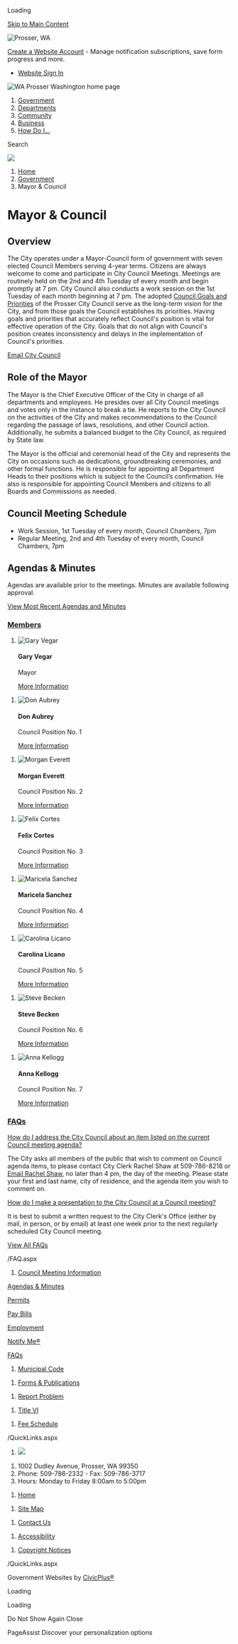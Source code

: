 Loading

[Skip to Main Content](https://cityofprosser.com/council/)

![Prosser, WA](https://cityofprosser.com/ImageRepository/Document?documentID=27)

[Create a Website Account](https://cityofprosser.com/MyAccount/ProfileCreate) - Manage notification subscriptions, save form progress and more.   

- [Website Sign In](https://cityofprosser.com/MyAccount)

![WA Prosser Washington home page](https://cityofprosser.com/ImageRepository/Document?documentID=63)

1. [Government](https://cityofprosser.com/27/Government)
2. [Departments](https://cityofprosser.com/101/Departments)
3. [Community](https://cityofprosser.com/31/Community)
4. [Business](https://cityofprosser.com/35/Business)
5. [How Do I...](https://cityofprosser.com/9/How-Do-I)

Search

![](https://cityofprosser.com/ImageRepository/Document?documentID=65)

1. [Home](https://cityofprosser.com)
2. [Government](https://cityofprosser.com/27/Government)
3. Mayor &amp; Council

# Mayor &amp; Council

## Overview

The City operates under a Mayor-Council form of government with seven elected Council Members serving 4-year terms. Citizens are always welcome to come and participate in City Council Meetings. Meetings are routinely held on the 2nd and 4th Tuesday of every month and begin promptly at 7 pm. City Council also conducts a work session on the 1st Tuesday of each month beginning at 7 pm. The adopted [Council Goals and Priorities](https://cityofprosser.com/DocumentCenter/View/463/Council-Goals-and-Priorities-PDF) of the Prosser City Council serve as the long-term vision for the City, and from those goals the Council establishes its priorities. Having goals and priorities that accurately reflect Council's position is vital for effective operation of the City. Goals that do not align with Council's position creates inconsistency and delays in the implementation of Council's priorities.

[Email City Council](mailto:City_Council@ci.prosser.wa.us)

## Role of the Mayor

The Mayor is the Chief Executive Officer of the City in charge of all departments and employees. He presides over all City Council meetings and votes only in the instance to break a tie. He reports to the City Council on the activities of the City and makes recommendations to the Council regarding the passage of laws, resolutions, and other Council action. Additionally, he submits a balanced budget to the City Council, as required by State law. 

The Mayor is the official and ceremonial head of the City and represents the City on occasions such as dedications, groundbreaking ceremonies, and other formal functions. He is responsible for appointing all Department Heads to their positions which is subject to the Council’s confirmation. He also is responsible for appointing Council Members and citizens to all Boards and Commissions as needed.

## Council Meeting Schedule

- Work Session, 1st Tuesday of every month, Council Chambers, 7pm
- Regular Meeting, 2nd and 4th Tuesday of every month, Council Chambers, 7pm

## Agendas &amp; Minutes

Agendas are available prior to the meetings. Minutes are available following approval.

[View Most Recent Agendas and Minutes](https://cityofprosser.civicweb.net/Portal/MeetingTypeList.aspx)

### [Members](https://cityofprosser.com/Directory.aspx)

1. ![Gary Vegar](https://cityofprosser.com/ImageRepository/Document?documentID=941 "Gary Vegar")
   
   #### Gary Vegar
   
   Mayor
   
   [More Information](https://cityofprosser.com/directory.aspx?eid=23)

<!--THE END-->

1. ![Don Aubrey](https://cityofprosser.com/ImageRepository/Document?documentID=129 "Don Aubrey")
   
   #### Don Aubrey
   
   Council Position No. 1
   
   [More Information](https://cityofprosser.com/directory.aspx?eid=24)

<!--THE END-->

1. ![Morgan Everett](https://cityofprosser.com/ImageRepository/Document?documentID=149 "Morgan Everett")
   
   #### Morgan Everett
   
   Council Position No. 2
   
   [More Information](https://cityofprosser.com/directory.aspx?eid=25)

<!--THE END-->

1. ![Felix Cortes](https://cityofprosser.com/ImageRepository/Document?documentID=150 "Felix Cortes")
   
   #### Felix Cortes
   
   Council Position No. 3
   
   [More Information](https://cityofprosser.com/directory.aspx?eid=26)

<!--THE END-->

1. ![Maricela Sanchez](https://cityofprosser.com/ImageRepository/Document?documentID=940 "Maricela Sanchez")
   
   #### Maricela Sanchez
   
   Council Position No. 4
   
   [More Information](https://cityofprosser.com/directory.aspx?eid=27)

<!--THE END-->

1. ![Carolina Licano](https://cityofprosser.com/ImageRepository/Document?documentID=939 "Carolina Licano")
   
   #### Carolina Licano
   
   Council Position No. 5
   
   [More Information](https://cityofprosser.com/directory.aspx?eid=28)

<!--THE END-->

1. ![Steve Becken](https://cityofprosser.com/ImageRepository/Document?documentID=153 "Steve Becken")
   
   #### Steve Becken
   
   Council Position No. 6
   
   [More Information](https://cityofprosser.com/directory.aspx?eid=29)

<!--THE END-->

1. ![Anna Kellogg](https://cityofprosser.com/ImageRepository/Document?documentID=938 "Anna Kellogg")
   
   #### Anna Kellogg
   
   Council Position No. 7
   
   [More Information](https://cityofprosser.com/directory.aspx?eid=30)

### [FAQs](https://cityofprosser.com/Faq.aspx?TID=30)

[How do I address the City Council about an item listed on the current Council meeting agenda?](https://cityofprosser.com/council)

The City asks all members of the public that wish to comment on Council agenda items, to please contact City Clerk Rachel Shaw at 509-786-8218 or [Email Rachel Shaw](mailto:rshaw@ci.prosser.wa.us), no later than 4 pm, the day of the meeting. Please state your first and last name, city of residence, and the agenda item you wish to comment on.

[How do I make a presentation to the City Council at a Council meeting?](https://cityofprosser.com/council)

It is best to submit a written request to the City Clerk's Office (either by mail, in person, or by email) at least one week prior to the next regularly scheduled City Council meeting.

[View All FAQs](https://cityofprosser.com/Faq.aspx?TID=30)

/FAQ.aspx

1. [Council Meeting Information](https://cityofprosser.civicweb.net/Portal/MeetingTypeList.aspx)

[Agendas &amp; Minutes](https://cityofprosser.civicweb.net/Portal/MeetingTypeList.aspx)

[Permits](https://ci-prosser-wa.smartgovcommunity.com/Public/Home)

[Pay Bills](https://cityofprosser.com/221/Make-a-Utility-Payment)

[Employment](https://secure7.saashr.com/ta/6204287.careers?CareersSearch=&lang=en-US)

[Notify Me®](https://cityofprosser.com/list.aspx)

[FAQs](https://cityofprosser.com/FAQ.aspx)

1. [Municipal Code](https://www.codepublishing.com/WA/Prosser)

<!--THE END-->

1. [Forms &amp; Publications](https://cityofprosser.com/298/Forms-Publications)

<!--THE END-->

1. [Report Problem](https://cityofprosser.com/FormCenter/Public-Works-5/Report-a-Problem-to-Public-Works-46)

<!--THE END-->

1. [Title VI](https://cityofprosser.com/159/Public-Works-Department)

<!--THE END-->

1. [Fee Schedule](https://cityofprosser.com/DocumentCenter/View/609/Master-Fee-Schedule-PDF)

/QuickLinks.aspx

1. ![](https://cityofprosser.com/ImageRepository/Document?documentId=69)

<!--THE END-->

1. 1002 Dudley Avenue, Prosser, WA 99350
2. Phone: 509-786-2332 - Fax: 509-786-3717
3. Hours: Monday to Friday 8:00am to 5:00pm

<!--THE END-->

1. [Home](https://cityofprosser.com)

<!--THE END-->

1. [Site Map](https://cityofprosser.com/sitemap)

<!--THE END-->

1. [Contact Us](https://cityofprosser.com/directory.aspx)

<!--THE END-->

1. [Accessibility](https://cityofprosser.com/accessibility)

<!--THE END-->

1. [Copyright Notices](https://cityofprosser.com/copyright)

/QuickLinks.aspx

Government Websites by [CivicPlus®](https://connect.civicplus.com/referral)

Loading

Loading

Do Not Show Again Close

PageAssist Discover your personalization options